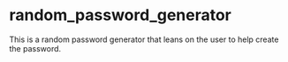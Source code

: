 # random_password_generator
This is a random password generator that leans on the user to help create the password.
